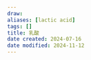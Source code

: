 ```yaml
---
draw:
aliases: [lactic acid]
tags: []
title: 乳酸
date created: 2024-07-16
date modified: 2024-11-12
---
```

